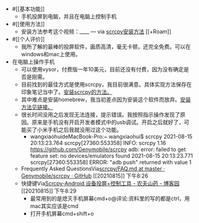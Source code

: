 - #[[基本功能]]
    - 手机投屏到电脑，并且在电脑上控制手机
- #[[使用方法]]
    - 安装方法参考这个视频：____ — via [scrcpy安装方法](https://mp.weixin.qq.com/s?__biz=MzU1NDgyNDQ1Ng==&mid=2247495397&idx=3&sn=4eedfeaad8afb0749ebe86f5b86c7609&chksm=fbdf0882cca8819408cb6774619bc9a2364474b5ce8423cf1111089c7614dc2ded0449353eea) [[+Roam]]
- #[[个人评价]]
    - 我所了解的最棒的投屏软件，画质高清，毫无卡顿，还完全免费。可以在windows和mac上使用。
- 在电脑上操作手机
    - 可以使用vysor，付费版一年10美元，目前还没有付费，因为没有确定是否是刚需。
    - 目前找到的最佳方式是使用scrcpy，我目前很满意。具体实现方法保存在印象笔记当中了。[安装scrcpy的方法。](https://app.yinxiang.com/shard/s63/nl/13797828/2b04f36c-352a-475a-8366-e0abada15e96/)
    - 其中难点是安装homebrew，我当初差点因为安装这个软件而放弃。[安装方法见链接。](https://app.yinxiang.com/shard/s63/nl/13797828/a6e548b3-5f83-4a2a-8598-90de6637b640/)
    - 很长时间没用之后发现无法连接，提示错误。我按照指示操作发现了原因。原来是手机没有开启开发者模式中的usb调试。开启之后就好了，可能买了小米手机之后我就没用过这个功能。
        - wangxiaohuideMacBook-Pro:~ wangxiaohui$ scrcpy
2021-08-15 20:13:23.764 scrcpy[27360:553358] INFO: scrcpy 1.16 <https://github.com/Genymobile/scrcpy>
adb: error: failed to get feature set: no devices/emulators found
2021-08-15 20:13:23.771 scrcpy[27360:553358] ERROR: "adb push" returned with value 1
    - Frequently Asked QuestionsVia[scrcpy/FAQ.md at master · Genymobile/scrcpy · GitHub](https://github.com/Genymobile/scrcpy/blob/master/FAQ.md#adb-issues) [[20210815]] 下午8:26
    - 快捷键Via[Scrcpy-Android 设备投屏+控制工具 - 农夫山药 - 博客园](https://www.cnblogs.com/fanfeng/p/13093465.html) [[20210815]] 下午8:29
        - 最常用到的是熄灭手机屏幕cmd+o@评论:资料里的写的都是ctrl，用mac其实应该是cmd
        - 打开手机屏幕cmd+shift+o
